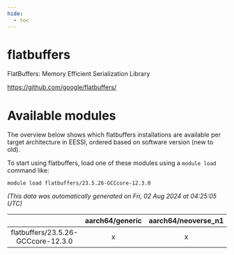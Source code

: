 ```yaml
---
hide:
  - toc
---
```


flatbuffers
===========


FlatBuffers: Memory Efficient Serialization Library

https://github.com/google/flatbuffers/
# Available modules


The overview below shows which flatbuffers installations are available per target architecture in EESSI, ordered based on software version (new to old).

To start using flatbuffers, load one of these modules using a `module load` command like:

```shell
module load flatbuffers/23.5.26-GCCcore-12.3.0
```

*(This data was automatically generated on Fri, 02 Aug 2024 at 04:25:05 UTC)*  

| |aarch64/generic|aarch64/neoverse_n1|aarch64/neoverse_v1|x86_64/generic|x86_64/amd/zen2|x86_64/amd/zen3|x86_64/amd/zen4|x86_64/intel/haswell|x86_64/intel/skylake_avx512|
| :---: | :---: | :---: | :---: | :---: | :---: | :---: | :---: | :---: | :---: |
|flatbuffers/23.5.26-GCCcore-12.3.0|x|x|x|x|x|x|x|x|x|
